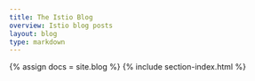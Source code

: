 ```yaml
---
title: The Istio Blog
overview: Istio blog posts
layout: blog
type: markdown
---
```


{% assign docs = site.blog %}
{% include section-index.html %}
